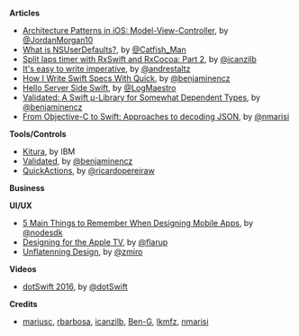 
**Articles**

* [Architecture Patterns in iOS: Model-View-Controller](https://medium.com/the-traveled-ios-developers-guide/architecture-patterns-in-ios-part-3-231f82cbb781), by [@JordanMorgan10](https://twitter.com/JordanMorgan10)
* [What is NSUserDefaults?](http://dscoder.com/defaults.html), by [@Catfish_Man](https://twitter.com/Catfish_Man)
* [Split laps timer with RxSwift and RxCocoa: Part 2](http://rx-marin.com/post/rxswift-rxcocoa-timer-app-useWithLatest-bindings/), by [@icanzilb](https://twitter.com/icanzilb)
* [It's easy to write imperative](http://staltz.com/its-easy-to-write-imperative.html), by [@andrestaltz](https://twitter.com/andrestaltz)
* [How I Write Swift Specs With Quick](http://blog.benjamin-encz.de/how-i-write-swift-specs-with-quick/), by [@benjaminencz](https://twitter.com/benjaminencz)
* [Hello Server Side Swift](https://medium.com/@LogMaestro/server-side-swift-c965b7ebe6e7#.uf56fnbmh), by [@LogMaestro](https://twitter.com/LogMaestro)
* [Validated: A Swift μ-Library for Somewhat Dependent Types](http://blog.benjamin-encz.de/validated-a-swift-m-library-for-somewhat-dependent-types/), by [@benjaminencz](https://twitter.com/benjaminencz)
* [From Objective-C to Swift: Approaches to decoding JSON](http://www.marisibrothers.com/2016/02/from-objective-c-to-swift-approaches-to.html), by [@nmarisi](https://twitter.com/nmarisi)

**Tools/Controls**

* [Kitura](https://github.com/IBM-Swift/Kitura), by IBM
* [Validated](https://github.com/Ben-G/Validated), by [@benjaminencz](https://twitter.com/benjaminencz)
* [QuickActions](https://github.com/ricardopereira/QuickActions), by [@ricardopereiraw](https://twitter.com/ricardopereiraw)

**Business**


**UI/UX**

* [5 Main Things to Remember When Designing Mobile Apps](http://www.nodesagency.com/5-main-things-to-remember-designing-mobile-apps/), by [@nodesdk](https://twitter.com/nodesdk)
* [Designing for the Apple TV](https://medium.com/@flarup/designing-for-the-apple-tv-5992c3aab1e4), by [@flarup](https://twitter.com/flarup)
* [Unflatenning Design](https://blog.intercom.io/unflattening-design/), by [@zmiro](https://twitter.com/zmiro)


**Videos**

* [dotSwift 2016](http://www.thedotpost.com/conference/dotswift-2016), by [@dotSwift](https://twitter.com/dotSwift)

**Credits**

* [mariusc](https://github.com/mariusc), [rbarbosa](https://github.com/rbarbosa), [icanzilb](https://github.com/icanzilb), [Ben-G](https://github.com/Ben-G), [lkmfz](https://github.com/lkmfz), [nmarisi](https://github.com/nmarisi)
